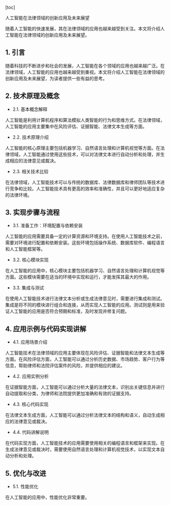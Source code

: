 
[toc]                    
                
                
人工智能在法律领域的创新应用及未来展望

随着人工智能的快速发展，其在法律领域的应用也越来越受到关注。本文将介绍人工智能在法律领域的创新应用及未来展望。

## 1. 引言

随着科技的不断进步和社会的发展，人工智能在各个领域的应用也越来越广泛。在法律领域，人工智能的应用也越来越受到重视。本文将介绍人工智能在法律领域的创新应用及未来展望，为读者提供一些有益的思考。

## 2. 技术原理及概念

- 2.1. 基本概念解释

人工智能是利用计算机程序和算法模拟人类智能的行为和思维方式。在法律领域，人工智能的应用主要集中在风险评估、证据智能、法律文本生成等方面。

- 2.2. 技术原理介绍

人工智能的核心原理主要包括机器学习、自然语言处理和计算机视觉等方面。在法律领域，人工智能通过使用这些技术，可以对法律文本进行自动分析和处理，并生成相应的法律意见或裁决。

- 2.3. 相关技术比较

在法律领域，人工智能技术可以与传统的数据库、法律数据库和律师团队等技术进行竞争和比较。人工智能技术具有更高的效率和准确性，并且可以更好地适应复杂的法律环境。

## 3. 实现步骤与流程

- 3.1. 准备工作：环境配置与依赖安装

人工智能的应用需要具备一定的计算资源和环境支持。在使用人工智能技术之前，需要对环境进行配置和依赖安装。这些环境包括操作系统、数据库软件、编程语言和人工智能框架等。

- 3.2. 核心模块实现

在人工智能的应用中，核心模块主要包括机器学习、自然语言处理和计算机视觉等方面。这些模块需要在适当的环境中实现和运行，才能发挥其最大的作用。

- 3.3. 集成与测试

在使用人工智能技术进行法律文本分析或生成法律意见时，需要进行集成和测试。集成是将不同的模块进行组合和连接，从而实现人工智能的应用。测试则是用来验证人工智能的应用是否符合预期和标准，及时发现并修复问题。

## 4. 应用示例与代码实现讲解

- 4.1. 应用场景介绍

人工智能技术在法律领域的应用主要体现在风险评估、证据智能和法律文本生成等方面。在风险评估方面，人工智能可以通过分析历史数据、市场趋势、客户行为等信息，帮助律师和法院评估案件的风险，并提供相应的建议。

- 4.2. 应用实例分析

在证据智能方面，人工智能可以通过分析大量的法律文本，识别出关键信息并进行自动提取和分类，为律师和法院提供更加准确和有效的证据支持。

- 4.3. 核心代码实现

在法律文本生成方面，人工智能可以通过分析法律文本的结构和语义，自动生成相应的法律意见或裁决。

- 4.4. 代码讲解说明

在代码实现方面，人工智能技术的应用需要使用相关的编程语言和框架来实现。在生成法律意见或裁决时，需要使用自然语言处理和计算机视觉技术，以实现文本自动分析和处理。

## 5. 优化与改进

- 5.1. 性能优化

在人工智能的应用中，性能优化非常重要。

